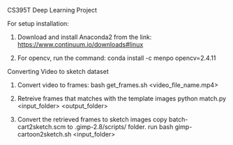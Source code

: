 CS395T Deep Learning Project

For setup installation:
1) Download and install Anaconda2 from the link:
   https://www.continuum.io/downloads#linux

2) For opencv, run the command:
   conda install -c menpo opencv=2.4.11

Converting Video to sketch dataset

1) Convert video to frames:
   bash get_frames.sh <video_file_name.mp4> <dir>

2) Retreive frames that matches with the template images
   python match.py <input_folder> <output_folder>

3) Convert the retrieved frames to sketch images
   copy batch-cart2sketch.scm to .gimp-2.8/scripts/ folder.
   run bash gimp-cartoon2sketch.sh <input_folder> <threshold>


